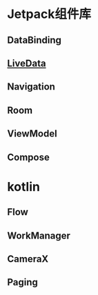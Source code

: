 # Jetpack组件库

## DataBinding

## [LiveData](/app/src/main/java/com/justin/jetpacklearn/LiveData)

## Navigation

## Room

## ViewModel

## Compose


# kotlin

## Flow

## WorkManager

## CameraX

## Paging
